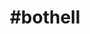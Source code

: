 ---
title: "#bothell"
hashtag: bothell
tags:
  - Cities I have lived in
  - Cities I have visited
  - City
  - King County
  - Snohomish County
  - Washington
---